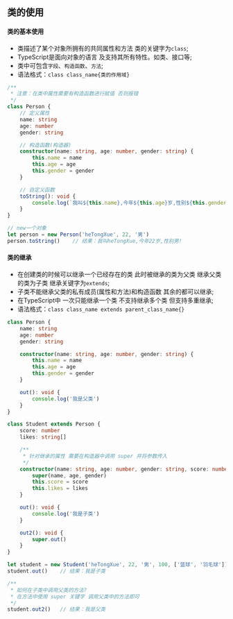 ## 类的使用

#### 类的基本使用

- 类描述了某个对象所拥有的共同属性和方法 类的关键字为`class`;
- TypeScript是面向对象的语言 及支持其所有特性。如类、接口等;
- 类中可包含`字段`、`构造函数`、`方法`;
- 语法格式：`class class_name{类的作用域}`

```ts
/**
 * 注意：在类中属性需要有构造函数进行赋值 否则报错
 */
class Person {
    // 定义属性
    name: string
    age: number
    gender: string

    // 构造函数(构造器)
    constructor(name: string, age: number, gender: string) {
        this.name = name
        this.age = age
        this.gender = gender
    }

    // 自定义函数
    toString(): void {
        console.log(`我叫${this.name},今年${this.age}岁,性别${this.gender}!`)
    }
}

// new一个对象
let person = new Person('heTongXue', 22, '男')
person.toString()    // 结果：我叫heTongXue,今年22岁,性别男!
```

#### 类的继承

- 在创建类的时候可以继承一个已经存在的类 此时被继承的类为父类 继承父类的类为子类 继承关键字为`extends`;
- 子类不能继承父类的私有成员(属性和方法)和构造函数 其余的都可以继承;
- 在TypeScript中 一次只能继承一个类 不支持继承多个类 但支持多重继承;
- 语法格式：`class class_name extends parent_class_name{}`

```ts
class Person {
    name: string
    age: number
    gender: string

    constructor(name: string, age: number, gender: string) {
        this.name = name
        this.age = age
        this.gender = gender
    }

    out(): void {
        console.log('我是父类')
    }
}

class Student extends Person {
    score: number
    likes: string[]

    /**
     * 针对继承的属性 需要在构造器中调用 super 并将参数传入
     */
    constructor(name: string, age: number, gender: string, score: number, likes: string[]) {
        super(name, age, gender)
        this.score = score
        this.likes = likes
    }

    out(): void {
        console.log('我是子类')
    }

    out2(): void {
        super.out()
    }
}

let student = new Student('heTongXue', 22, '男', 100, ['篮球', '羽毛球'])
student.out()    // 结果：我是子类

/**
 * 如何在子类中调用父类的方法?
 * 在方法中使用 super 关键字 调用父类中的方法即可
 */
student.out2()   // 结果：我是父类
```